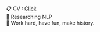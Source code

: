 📋 CV : [Click](https://10kH.github.io)   
🌱 Researching NLP             
🌟 Work hard, have fun, make history.

